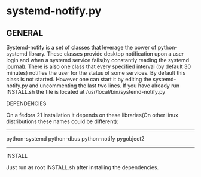 # systemd-notify.py
GENERAL
-------------------
Systemd-notify is a set of classes that leverage the power of python-systemd library.
These classes provide desktop notification upon a user login and when a systemd service fails(by constantly reading the systemd journal).
There is also one class that every specified interval (by default 30 minutes) notifies the user for the status of some services.
By default this class is not started. However one can start it by editing the systemd-notify.py and uncommenting the last two lines.
If you have already run INSTALL.sh the file is located at /usr/local/bin/systemd-notify.py


DEPENDENCIES

On a fedora 21 installation it depends on these libraries(On other linux distributions these names could be different):

--------------------
python-systemd
python-dbus
python-notify
pygobject2

-------------------------------

INSTALL

Just run as root INSTALL.sh after installing the dependencies.
